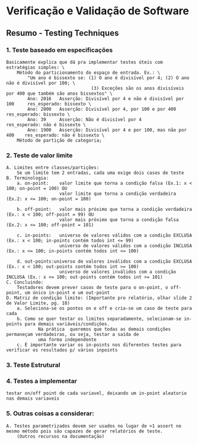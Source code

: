 # Verificação e Validação de Software
## Resumo - Testing Techniques
### 1.  Teste baseado em especificações
    Basicamente explica que dá pra implementar testes úteis com estratégias simples: \
        Método do particionamento do espaço de entrada. Ex.: \
            "Um ano é bissexto se: (1) O ano é divisível por 4; (2) O ano não é divisível por 100; \
                                    (3) Exceções são os anos divisíveis por 400 que também são anos bissextos" \
            Ano: 2016	Asserção: Divisível por 4 e não é divisível por 100		res_esperado: bissexto \
            Ano: 2000	Asserção: Divisível por 4, por 100 e por 400			res_esperado: bissexto \
            Ano: 39		Asserção: Não é divisível por 4							res_esperado: não é bissexto \
            Ano: 1900	Asserção: Divisível por 4 e por 100, mas não por 400	res_esperado: não é bissexto \
        Método de partição de categoria;

### 2. Teste de valor limite
    A. Limites entre classes/partições:
        Se um limite tem 2 entradas, cada uma exige dois casos de teste
    B. Terminologia:
        a. on-point:	valor limite que torna a condição falsa (Ex.1: x < 100; on-point = 100) OU
                        valor limite que torna a condição verdadeira (Ex.2: x <= 100; on-point = 100)  
        
        b. off-point:   valor mais próximo que torna a condição verdadeira (Ex.: x < 100; off-point = 99) OU
                        valor mais próximo que torna a condição falsa (Ex.2: x <= 100; off-point = 101)
        
        c. in-points:	universo de valores válidos com a condição EXCLUSA (Ex.: x < 100; in-points contém todos int <= 99)
                        universo de valores válidos com a condição INCLUSA (Ex.: x <= 100; in-points contém todos int <= 100)
        
        d. out-points:universo de valores inválidos com a condição EXCLUSA (Ex.: x < 100; out-points contém todos int >= 100)
                        universo de valores inválidos com a condição INCLUSA (Ex.: x <= 100; out-points contém todos int >= 101)
    C. Concluindo:
        Testadores devem prever casos de teste para o on-point, o off-point, um único in-point e um out-point
    D. Matriz de condição limite: (Importante pro relatório, olhar slide 2 de Valor Limite, pg. 18)
        a. Seleciona-se os pontos on e off e cria-se um caso de teste para cada
        b. Como se quer testar os limites separadamente, selecionam-se in-points para demais variáveis/condições.
                Na prática	queremos que todas as demais condições permaneçam verdadeiras, ou seja, testar a saída de 
                uma forma independente
        c. É importante variar os in-points nos diferentes testes para verificar os resultados p/ vários inpoints

### 3. Teste Estrutural
        
### 4. Testes a implementar
    testar on/off point de cada variavel, deixando um in-point aleatorio nas demais variaveis
    
### 5. Outras coisas a considerar:
    A. Testes parametrizados devem ser usados no lugar de >1 assert no mesmo método pois são capazes de gerar relatórios de teste.
        (Outros recursos na documentação)
    